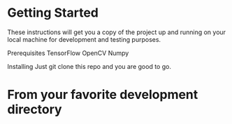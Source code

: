 # Getting Started
These instructions will get you a copy of the project up and running on your local machine for development and testing purposes.

Prerequisites
TensorFlow OpenCV Numpy

Installing
Just git clone this repo and you are good to go.

# From your favorite development directory

